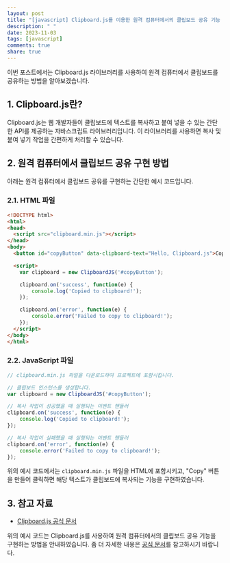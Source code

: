 ```yaml
---
layout: post
title: "[javascript] Clipboard.js를 이용한 원격 컴퓨터에서의 클립보드 공유 기능 구현 방법"
description: " "
date: 2023-11-03
tags: [javascript]
comments: true
share: true
---
```


이번 포스트에서는 Clipboard.js 라이브러리를 사용하여 원격 컴퓨터에서 클립보드를 공유하는 방법을 알아보겠습니다.

## 1. Clipboard.js란?

Clipboard.js는 웹 개발자들이 클립보드에 텍스트를 복사하고 붙여 넣을 수 있는 간단한 API를 제공하는 자바스크립트 라이브러리입니다. 이 라이브러리를 사용하면 복사 및 붙여 넣기 작업을 간편하게 처리할 수 있습니다.

## 2. 원격 컴퓨터에서 클립보드 공유 구현 방법

아래는 원격 컴퓨터에서 클립보드 공유를 구현하는 간단한 예시 코드입니다.

### 2.1. HTML 파일

```html
<!DOCTYPE html>
<html>
<head>
  <script src="clipboard.min.js"></script>
</head>
<body>
  <button id="copyButton" data-clipboard-text="Hello, Clipboard.js">Copy</button>

  <script>
    var clipboard = new ClipboardJS('#copyButton');

    clipboard.on('success', function(e) {
        console.log('Copied to clipboard!');
    });

    clipboard.on('error', function(e) {
        console.error('Failed to copy to clipboard!');
    });
  </script>
</body>
</html>
```

### 2.2. JavaScript 파일

```javascript
// clipboard.min.js 파일을 다운로드하여 프로젝트에 포함시킵니다.

// 클립보드 인스턴스를 생성합니다.
var clipboard = new ClipboardJS('#copyButton');

// 복사 작업이 성공했을 때 실행되는 이벤트 핸들러
clipboard.on('success', function(e) {
    console.log('Copied to clipboard!');
});

// 복사 작업이 실패했을 때 실행되는 이벤트 핸들러
clipboard.on('error', function(e) {
    console.error('Failed to copy to clipboard!');
});
```

위의 예시 코드에서는 `clipboard.min.js` 파일을 HTML에 포함시키고, "Copy" 버튼을 만들어 클릭하면 해당 텍스트가 클립보드에 복사되는 기능을 구현하였습니다.

## 3. 참고 자료

- [Clipboard.js 공식 문서](https://clipboardjs.com/)

위의 예시 코드는 Clipboard.js를 사용하여 원격 컴퓨터에서의 클립보드 공유 기능을 구현하는 방법을 안내하였습니다. 좀 더 자세한 내용은 [공식 문서](https://clipboardjs.com/)를 참고하시기 바랍니다.